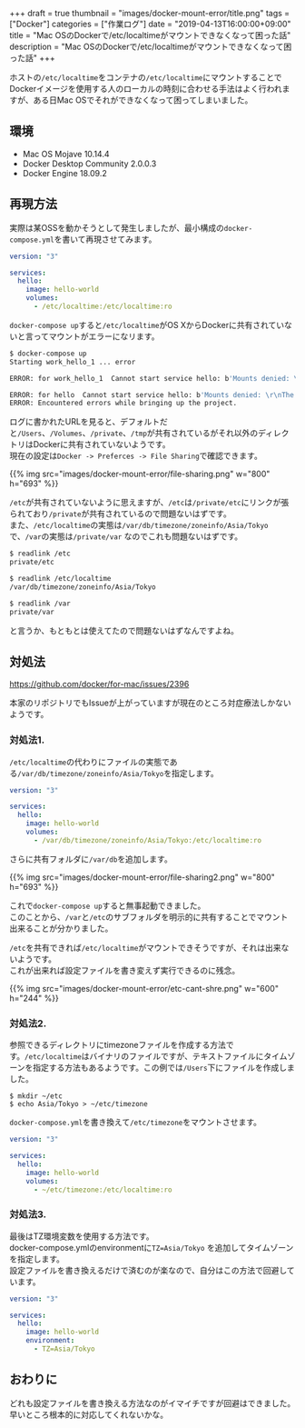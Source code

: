+++
draft = true
thumbnail = "images/docker-mount-error/title.png"
tags = ["Docker"]
categories = ["作業ログ"]
date = "2019-04-13T16:00:00+09:00"
title = "Mac OSのDockerで/etc/localtimeがマウントできなくなって困った話"
description = "Mac OSのDockerで/etc/localtimeがマウントできなくなって困った話"
+++

ホストの`/etc/localtime`をコンテナの`/etc/localtime`にマウントすることでDockerイメージを使用する人のローカルの時刻に合わせる手法はよく行われますが、ある日Mac OSでそれができなくなって困ってしまいました。

## 環境

- Mac OS Mojave 10.14.4
- Docker Desktop Community 2.0.0.3
- Docker Engine 18.09.2

## 再現方法

実際は某OSSを動かそうとして発生しましたが、最小構成の`docker-compose.yml`を書いて再現させてみます。

```yml
version: "3"

services:
  hello:
    image: hello-world
    volumes:
      - /etc/localtime:/etc/localtime:ro
```

`docker-compose up`すると`/etc/localtime`がOS XからDockerに共有されていないと言ってマウントがエラーになリます。

```bash
$ docker-compose up
Starting work_hello_1 ... error

ERROR: for work_hello_1  Cannot start service hello: b'Mounts denied: \r\nThe path /etc/localtime\r\nis not shared from OS X and is not known to Docker.\r\nYou can configure shared paths from Docker -> Preferences... -> File Sharing.\r\nSee https://docs.docker.com/docker-for-mac/osxfs/#namespaces for more info.\r\n.'

ERROR: for hello  Cannot start service hello: b'Mounts denied: \r\nThe path /etc/localtime\r\nis not shared from OS X and is not known to Docker.\r\nYou can configure shared paths from Docker -> Preferences... -> File Sharing.\r\nSee https://docs.docker.com/docker-for-mac/osxfs/#namespaces for more info.\r\n.'
ERROR: Encountered errors while bringing up the project.
```

ログに書かれたURLを見ると、デフォルトだと`/Users`、`/Volumes`、`/private`、`/tmp`が共有されているがそれ以外のディレクトリはDockerに共有されていないようです。  
現在の設定は`Docker -> Preferces -> File Sharing`で確認できます。

{{% img src="images/docker-mount-error/file-sharing.png" w="800" h="693" %}}

`/etc`が共有されていないように思えますが、`/etc`は`/private/etc`にリンクが張られており`/private`が共有されているので問題ないはずです。  
また、`/etc/localtime`の実態は`/var/db/timezone/zoneinfo/Asia/Tokyo`で、`/var`の実態は`/private/var` なのでこれも問題ないはずです。  

```sh
$ readlink /etc
private/etc

$ readlink /etc/localtime
/var/db/timezone/zoneinfo/Asia/Tokyo

$ readlink /var
private/var
```

と言うか、もともとは使えてたので問題ないはずなんですよね。


## 対処法

https://github.com/docker/for-mac/issues/2396

本家のリポジトリでもIssueが上がっていますが現在のところ対症療法しかないようです。

### 対処法1.

`/etc/localtime`の代わりにファイルの実態である`/var/db/timezone/zoneinfo/Asia/Tokyo`を指定します。

```yml
version: "3"

services:
  hello:
    image: hello-world
    volumes:
      - /var/db/timezone/zoneinfo/Asia/Tokyo:/etc/localtime:ro
```

さらに共有フォルダに`/var/db`を追加します。

{{% img src="images/docker-mount-error/file-sharing2.png" w="800" h="693" %}}

これで`docker-compose up`すると無事起動できました。  
このことから、`/var`と`/etc`のサブフォルダを明示的に共有することでマウント出来ることが分かりました。

`/etc`を共有できれば`/etc/localtime`がマウントできそうですが、それは出来ないようです。  
これが出来れば設定ファイルを書き変えず実行できるのに残念。

{{% img src="images/docker-mount-error/etc-cant-shre.png" w="600" h="244" %}}

### 対処法2.

参照できるディレクトリにtimezoneファイルを作成する方法です。`/etc/localtime`はバイナリのファイルですが、テキストファイルにタイムゾーンを指定する方法もあるようです。この例では`/Users`下にファイルを作成しました。

```
$ mkdir ~/etc
$ echo Asia/Tokyo > ~/etc/timezone
```

`docker-compose.yml`を書き換えて`/etc/timezone`をマウントさせます。

```yml
version: "3"

services:
  hello:
    image: hello-world
    volumes:
      - ~/etc/timezone:/etc/localtime:ro
```

### 対処法3.

最後はTZ環境変数を使用する方法です。  
docker-compose.ymlのenvironmentに`TZ=Asia/Tokyo` を追加してタイムゾーンを指定します。  
設定ファイルを書き換えるだけで済むのが楽なので、自分はこの方法で回避しています。

```yml
version: "3"

services:
  hello:
    image: hello-world
    environment:
      - TZ=Asia/Tokyo
```

## おわりに

どれも設定ファイルを書き換える方法なのがイマイチですが回避はできました。  
早いところ根本的に対応してくれないかな。
